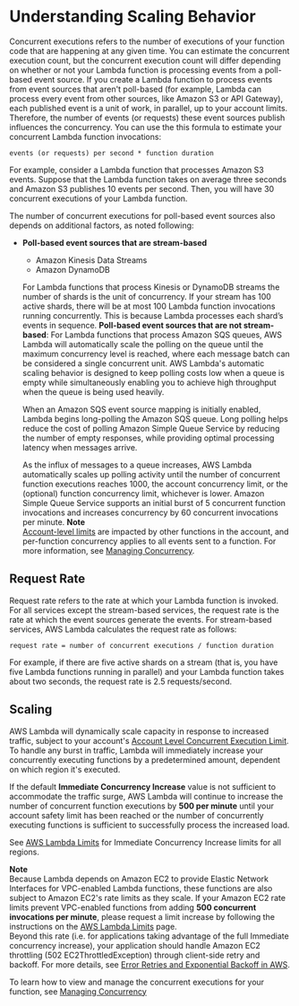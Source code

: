 # Understanding Scaling Behavior<a name="scaling"></a>

Concurrent executions refers to the number of executions of your function code that are happening at any given time\. You can estimate the concurrent execution count, but the concurrent execution count will differ depending on whether or not your Lambda function is processing events from a poll\-based event source\.  If you create a Lambda function to process events from event sources that aren't poll\-based \(for example, Lambda can process every event from other sources, like Amazon S3 or API Gateway\), each published event is a unit of work, in parallel, up to your account limits\. Therefore, the number of events \(or requests\) these event sources publish influences the concurrency\. You can use the this formula to estimate your concurrent Lambda function invocations: 

```
events (or requests) per second * function duration
```

 For example, consider a Lambda function that processes Amazon S3 events\. Suppose that the Lambda function takes on average three seconds and Amazon S3 publishes 10 events per second\. Then, you will have 30 concurrent executions of your Lambda function\. 

The number of concurrent executions for poll\-based event sources also depends on additional factors, as noted following:
+ **Poll\-based event sources that are stream\-based**
  + Amazon Kinesis Data Streams
  + Amazon DynamoDB

  For Lambda functions that process Kinesis or DynamoDB streams the number of shards is the unit of concurrency\. If your stream has 100 active shards, there will be at most 100 Lambda function invocations running concurrently\. This is because Lambda processes each shard’s events in sequence\. **Poll\-based event sources that are not stream\-based**: For Lambda functions that process Amazon SQS queues, AWS Lambda will automatically scale the polling on the queue until the maximum concurrency level is reached, where each message batch can be considered a single concurrent unit\. AWS Lambda's automatic scaling behavior is designed to keep polling costs low when a queue is empty while simultaneously enabling you to achieve high throughput when the queue is being used heavily\. 

  When an Amazon SQS event source mapping is initially enabled, Lambda begins long\-polling the Amazon SQS queue\. Long polling helps reduce the cost of polling Amazon Simple Queue Service by reducing the number of empty responses, while providing optimal processing latency when messages arrive\.

  As the influx of messages to a queue increases, AWS Lambda automatically scales up polling activity until the number of concurrent function executions reaches 1000, the account concurrency limit, or the \(optional\) function concurrency limit, whichever is lower\. Amazon Simple Queue Service supports an initial burst of 5 concurrent function invocations and increases concurrency by 60 concurrent invocations per minute\.
**Note**  
[Account\-level limits](http://docs.aws.amazon.com/lambda/latest/dg/limits.html) are impacted by other functions in the account, and per\-function concurrency applies to all events sent to a function\. For more information, see [Managing Concurrency](concurrent-executions.md)\.

## Request Rate<a name="concurrent-executions-request-rate"></a>

Request rate refers to the rate at which your Lambda function is invoked\. For all services except the stream\-based services, the request rate is the rate at which the event sources generate the events\. For stream\-based services, AWS Lambda calculates the request rate as follows:

```
request rate = number of concurrent executions / function duration
```

For example, if there are five active shards on a stream \(that is, you have five Lambda functions running in parallel\) and your Lambda function takes about two seconds, the request rate is 2\.5 requests/second\.

## Scaling<a name="scaling-behavior"></a>

AWS Lambda will dynamically scale capacity in response to increased traffic, subject to your account's [Account Level Concurrent Execution Limit](concurrent-executions.md#concurrent-execution-safety-limit)\. To handle any burst in traffic, Lambda will immediately increase your concurrently executing functions by a predetermined amount, dependent on which region it's executed\.

 If the default **Immediate Concurrency Increase** value is not sufficient to accommodate the traffic surge, AWS Lambda will continue to increase the number of concurrent function executions by **500 per minute** until your account safety limit has been reached or the number of concurrently executing functions is sufficient to successfully process the increased load\. 

See [AWS Lambda Limits](limits.md) for Immediate Concurrency Increase limits for all regions\.

**Note**  
Because Lambda depends on Amazon EC2 to provide Elastic Network Interfaces for VPC\-enabled Lambda functions, these functions are also subject to Amazon EC2's rate limits as they scale\. If your Amazon EC2 rate limits prevent VPC\-enabled functions from adding **500 concurrent invocations per minute**, please request a limit increase by following the instructions on the [AWS Lambda Limits](limits.md) page\.  
Beyond this rate \(i\.e\. for applications taking advantage of the full Immediate concurrency increase\), your application should handle Amazon EC2 throttling \(502 EC2ThrottledException\) through client\-side retry and backoff\. For more details, see [Error Retries and Exponential Backoff in AWS](http://docs.aws.amazon.com/general/latest/gr/api-retries.html)\.

To learn how to view and manage the concurrent executions for your function, see [Managing Concurrency](concurrent-executions.md)